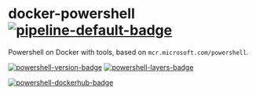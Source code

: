 # docker-powershell [![pipeline-default-badge][]][pipeline-default-link]

[pipeline-default-badge]: https://gitlab.com/joeltimothyoh/docker-powershell/badges/master/pipeline.svg
[pipeline-default-link]: https://gitlab.com/joeltimothyoh/docker-powershell/commits/master

Powershell on Docker with tools, based on `mcr.microsoft.com/powershell`.

[![powershell-version-badge][]][powershell-metadata-link] [![powershell-layers-badge][]][powershell-metadata-link]

[powershell-version-badge]: https://images.microbadger.com/badges/version/joeltimothyoh/powershell.svg
[powershell-layers-badge]: https://images.microbadger.com/badges/image/joeltimothyoh/powershell.svg
[powershell-metadata-link]: https://microbadger.com/images/joeltimothyoh/powershell

[![powershell-dockerhub-badge][]][powershell-dockerhub-link]

[powershell-dockerhub-badge]: https://img.shields.io/badge/docker%20hub-joeltimothyoh/powershell-blue.svg?logo=docker&logoColor=2596EC&color=29405B&label=&labelColor=&style=popout-square
[powershell-dockerhub-link]: https://hub.docker.com/r/joeltimothyoh/powershell
